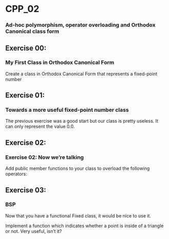 # CPP_02
### Ad-hoc polymorphism, operator overloading and Orthodox Canonical class form


## Exercise 00:
### My First Class in Orthodox Canonical Form
Create a class in Orthodox Canonical Form that represents a fixed-point number

## Exercise 01:
### Towards a more useful fixed-point number class
The previous exercise was a good start but our class is pretty useless. It can only
represent the value 0.0.

## Exercise 02:
### Exercise 02: Now we’re talking
Add public member functions to your class to overload the following operators:

## Exercise 03:
### BSP
Now that you have a functional Fixed class, it would be nice to use it.

Implement a function which indicates whether a point is inside of a triangle or not.
Very useful, isn’t it?
